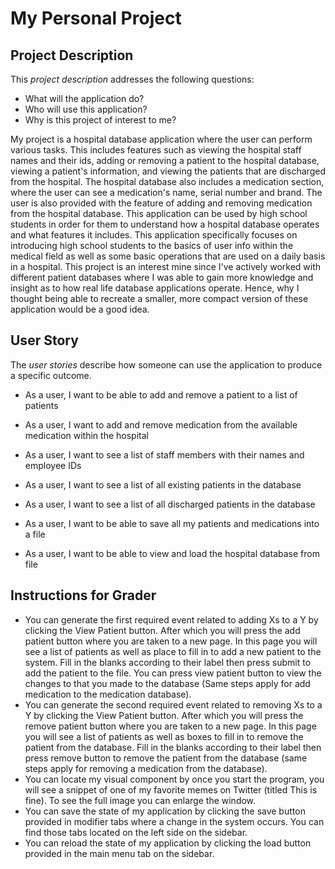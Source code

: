 # My Personal Project
## Project Description

This *project description* addresses the following questions:
- What will the application do?
- Who will use this application?
- Why is this project of interest to me?

My project is a hospital database application where the user can perform various tasks.
This includes features such as viewing the hospital staff names and their ids, adding or removing
a patient to the hospital database, viewing a patient's information, and viewing the patients
that are discharged from the hospital. The hospital database also includes a medication 
section, where the user can see a medication's name, serial number and brand. The user 
is also provided with the feature of adding and removing medication from the hospital
database. This application can be used by high school students in order for them to understand 
how a hospital database operates and what features it includes. This application specifically
focuses on introducing high school students to the basics of user info within the medical
field as well as some basic operations that are used on a daily basis in a hospital. This project 
is an interest mine since I've actively worked with different patient databases where I was able 
to gain more knowledge and insight as to how real life database applications operate. Hence, why I 
thought being able to recreate a smaller, more compact version of these application would
be a good idea.

## User Story

The *user stories* describe how someone can use the application to produce a 
specific outcome.
- As a user, I want to be able to add and remove a patient to a list of patients
- As a user, I want to add and remove medication from the available medication within the hospital
- As a user, I want to see a list of staff members with their names and employee IDs
- As a user, I want to see a list of all existing patients in the database
- As a user, I want to see a list of all discharged patients in the database

- As a user, I want to be able to save all my patients and medications into a file
- As a user, I want to be able to view and load the hospital database from file

## Instructions for Grader

- You can generate the first required event related to adding Xs to a Y by clicking 
the View Patient button. After which you will press the add patient button
where you are taken to a new page. In this page you will see a list of patients
as well as place to fill in to add a new patient to the system. Fill in the blanks
according to their label then press submit to add the patient to the file. You can press 
view patient button to view the changes to that you made to the database (Same steps
 apply for add medication to the medication database).
- You can generate the second required event related to removing Xs to a Y by clicking
  the View Patient button. After which you will press the remove patient button
  where you are taken to a new page. In this page you will see a list of patients
  as well as boxes to fill in to remove the patient from the database. Fill in the blanks
  according to their label then press remove button to remove the patient from the 
database (same steps apply for removing a medication from the database).
- You can locate my visual component by once you start the program, you will see
a snippet of one of my favorite memes on Twitter (titled This is fine). To see the 
full image you can enlarge the window.
- You can save the state of my application by clicking the save button
provided in modifier tabs where a change in the system occurs. You can find those
 tabs located on the left side on the sidebar.
- You can reload the state of my application by clicking the load button provided
in the main menu tab on the sidebar.